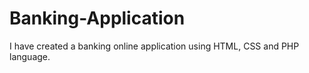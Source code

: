 # Banking-Application
I have created a banking online application using HTML, CSS and PHP language.
